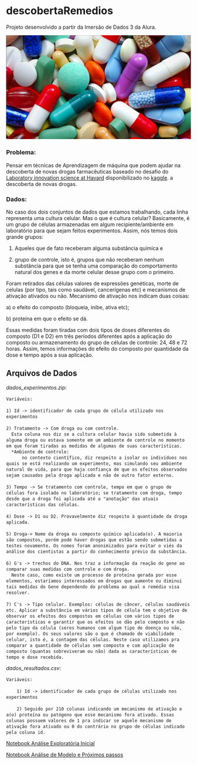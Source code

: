 # descobertaRemedios
 Projeto desenvolvido a partir da Imersão de Dados 3 da Alura.
 
 ![GitHub Logo](https://github.com/Fabiano23/descobertaRemedios/blob/main/Imagens/remedios.jpeg)

### Problema:
Pensar em técnicas de Aprendizagem de máquina que podem ajudar na descoberta de novas drogas farmacêuticas baseado no desafio do [Laboratory innovation science at Havard](https://lish.harvard.edu/) disponibilizado no [kaggle](https://www.kaggle.com/c/lish-moa).  a descoberta de novas drogas. 

### **Dados**:

No caso dos dois conjuntos de dados que estamos trabalhando, cada linha representa uma cultura celular. Mas o que é cultura celular? Basicamente, é um grupo de células armazenadas em algum recipiente/ambiente em laboratório para que sejam feitos experimentos. Assim, nós temos dois grande grupos:

1) Aqueles que de fato receberam alguma substância quimíca e

2) grupo de controle, isto é, grupos que não receberam nenhum substância para que se tenha uma comparação do comportamento natural dos genes e da morte celular desse grupo com o primeiro.

Foram retirados das células valores de expressões genéticas, morte de celulas (por tipo, tais como saudável, cancerígenas etc) e mecanismos de ativação ativados ou não. Mecanismo de ativação nos indicam duas coisas:

a) o efeito do composto (bloqueia, inibe, ativa etc);

b) proteína em que o efeito se dá.

Essas medidas foram tiradas com dois tipos de doses diferentes do composto (D1 e D2) em três períodos diferentes após a aplicação do composto ou armazenamento do grupo de células de controle: 24, 48 e 72 horas. Assim, temos informações do efeito do composto por quantidade da dose e tempo após a sua aplicação.

## Arquivos de Dados

_dados_experimentos.zip_:

    Variáveis:
    
    1) Id -> identificador de cada grupo de célula utilizado nos experimentos
    
    2) Tratamento -> Com droga ou com controle. 
      Esta coluna nos diz se a cultura celular havia sido submetida à alguma droga ou estava somente em um ambiente de controle no momento em que foram tiradas as medidas de algumas de suas características. 
      *Ambiente de controle: 
          no contexto científico, diz respeito a isolar os indivíduos nos quais se está realizando um experimento, mas simulando seu ambiente natural de vida, para que haja confiança de que os efeitos observados sejam causados pela droga aplicada e não de outro fator externo.
      
    3) Tempo -> Se tratamento com controle, tempo em que o grupo de células fora isolado no laboratório; se tratamento com droga, tempo desde que a droga foi aplicada até a "anotação" das atuais características das células.
      
    4) Dose -> D1 ou D2. Provavelmente diz respeito à quantidade da droga aplicada.
      
    5) Droga-> Nome da droga ou composto químico aplicada(o). A maioria são compostos, porém pode haver drogas que estão sendo submetidas a testes novamente. Os nomes foram anonimizados para evitar o viés da análise dos cientistas a partir do conhecimento prévio da substância.
      
    6) G's -> trechos do DNA. Nos traz a informação da reação do gene ao comparar suas medidas com controle e com droga. 
      Neste caso, como existe um processo de proteína gerada por esse elementos, estaríamos interessados em drogas que aumente ou diminui tais medidas do Gene dependendo do problema ao qual o remédio visa resolver.
      
    7) C's -> Tipo celular. Exemplos: células de câncer, células saudáveis etc. Aplicar a substância em vários tipos de célula tem o objetivo de observar os efeitos dos compostos em células com vários tipos de características e garantir que os efeitos se dão pelo composto e não pelo tipo da célula (seres humanos com algum tipo de doença ou não, por exemplo). Os seus valores são o que é chamado de viabilidade celular, isto é, a contagem das células. Neste caso utilizamos pra comparar a quantidade de células sem composto e com aplicação de composto (quantas sobreviveram ou não) dada as características de tempo e dose recebida.
    
_dados_resultados.csv_:

    Variáveis:
        
        1) Id -> identificador de cada grupo de células utilizado nos experimentos
        
        2) Seguido por 210 colunas indicando um mecanismo de ativação e a(o) proteína ou patógeno que esse mecanismo fora ativado. Essas colunas possuem valores de 1 pra indicar se aquele mecanismo de ativação fora ativado ou 0 do contrário no grupo de células indicado pela coluna id. 

[Notebook Análise Exploratória Inicial](https://github.com/Fabiano23/descobertaRemedios/blob/main/Notebooks/AnaliseExploratoria.ipynb)

[Notebook Análise de Modelo e Próximos passos](https://github.com/Fabiano23/descobertaRemedios/blob/main/Notebooks/AnaliseModelo.ipynb)

